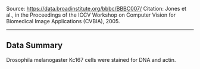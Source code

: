 Source: https://data.broadinstitute.org/bbbc/BBBC007/
Citation: Jones et al., in the Proceedings of the ICCV Workshop on Computer Vision for Biomedical Image Applications (CVBIA), 2005.

------------
Data Summary
------------
Drosophila melanogaster Kc167 cells were stained for DNA and actin.